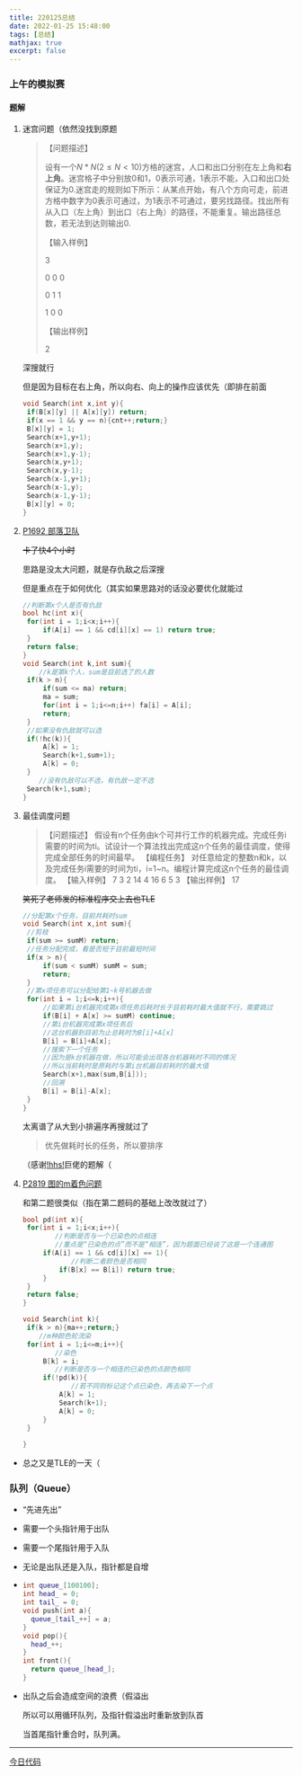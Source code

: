 ```yaml
---
title: 220125总结
date: 2022-01-25 15:48:00
tags: [总结]
mathjax: true
excerpt: false
---
```




### 上午的模拟赛

#### 题解

1. 迷宫问题（依然没找到原题

   > 【问题描述】
   >
   > 设有一个$N*N(2\leqslant N \lt10)$方格的迷宫，人口和出口分别在左上角和**右上角**。迷宫格子中分别放0和1，0表示可通，1表示不能，入口和出口处保证为0.迷宫走的规则如下所示：从某点开始，有八个方向可走，前进方格中数字为0表示可通过，为1表示不可通过，要另找路径。找出所有从入口（左上角）到出口（右上角）的路径，不能重复。输出路径总数，若无法到达则输出0.
   >
   > 【输入样例】
   >
   > 3
   >
   > 0 0 0
   >
   > 0 1 1
   >
   > 1 0 0
   >
   > 【输出样例】
   >
   > 2

   深搜就行

   但是因为目标在右上角，所以向右、向上的操作应该优先（即排在前面

   ```cpp
   void Search(int x,int y){
   	if(B[x][y] || A[x][y]) return;
   	if(x == 1 && y == n){cnt++;return;}
   	B[x][y] = 1;
   	Search(x+1,y+1);
   	Search(x+1,y);
   	Search(x+1,y-1);
   	Search(x,y+1);
   	Search(x,y-1);
   	Search(x-1,y+1);
   	Search(x-1,y);
   	Search(x-1,y-1);
   	B[x][y] = 0;
   }
   ```

2. [P1692 部落卫队](https://www.luogu.com.cn/problem/P1692)

   ~~卡了快4个小时~~

   思路是没太大问题，就是存仇敌之后深搜

   但是重点在于如何优化（其实如果思路对的话没必要优化就能过

   ```cpp
   //判断第x个人是否有仇敌
   bool hc(int x){
   	for(int i = 1;i<x;i++){
   		if(A[i] == 1 && cd[i][x] == 1) return true;
   	}
   	return false;
   }
   void Search(int k,int sum){
       //k是第k个人，sum是目前选了的人数
   	if(k > n){
   		if(sum <= ma) return;
   		ma = sum;
   		for(int i = 1;i<=n;i++) fa[i] = A[i];
   		return;
   	}
   	//如果没有仇敌就可以选
   	if(!hc(k)){
   		A[k] = 1;
   		Search(k+1,sum+1);
   		A[k] = 0;
   	}
       //没有仇敌可以不选，有仇敌一定不选
   	Search(k+1,sum);
   }
   ```

3. 最佳调度问题

   > 【问题描述】
   > 假设有n个任务由k个可并行工作的机器完成。完成任务i需要的时间为ti。试设计一个算法找出完成这n个任务的最佳调度，使得完成全部任务的时间最早。
   > 【编程任务】
   > 对任意给定的整数n和k，以及完成任务i需要的时间为ti，i=1~n。编程计算完成这n个任务的最佳调度。
   > 【输入样例】
   > 7 3
   > 2 14 4 16 6 5 3
   > 【输出样例】
   > 17

   ~~笑死了老师发的标准程序交上去也TLE~~

   ```cpp
   //分配第x个任务，目前共耗时sum 
   void Search(int x,int sum){
   	//剪枝 
   	if(sum >= sumM) return;
   	//任务分配完成，看是否短于目前最短时间 
   	if(x > n){
   		if(sum < sumM) sumM = sum;
   		return;
   	}
   	//第x项任务可以分配给第1~k号机器去做 
   	for(int i = 1;i<=k;i++){
   		//如果第i台机器完成第x项任务后耗时长于目前耗时最大值就不行，需要跳过 
   		if(B[i] + A[x] >= sumM) continue;
   		//第i台机器完成第x项任务后
   		//这台机器到目前为止总耗时为B[i]+A[x] 
   		B[i] = B[i]+A[x];
   		//搜索下一个任务
   		//因为是k台机器在做，所以可能会出现各台机器耗时不同的情况
   		//所以当前耗时是原耗时与第i台机器目前耗时的最大值 
   		Search(x+1,max(sum,B[i]));
   		//回溯 
   		B[i] = B[i]-A[x];
   	}
   }
   ```

   太离谱了从大到小排遍序再搜就过了

   > 优先做耗时长的任务，所以要排序

   （感谢[!hhs!](https://blog.csdn.net/glorious_dream/article/details/122683689)巨佬的题解（

4. [P2819 图的m着色问题](https://www.luogu.com.cn/problem/P2819)

   和第二题很类似（指在第二题码的基础上改改就过了）

   ```cpp
   bool pd(int x){
   	for(int i = 1;i<x;i++){
           //判断是否与一个已染色的点相连
           //重点是“已染色的点”而不是“相连”，因为题面已经说了这是一个连通图
   		if(A[i] == 1 && cd[i][x] == 1){
               //判断二者颜色是否相同
   			if(B[x] == B[i]) return true;
   		} 
   	}
   	return false;
   }
   
   void Search(int k){
   	if(k > n){ma++;return;}
       //m种颜色轮流染
   	for(int i = 1;i<=m;i++){
           //染色
   		B[k] = i;
           //判断是否与一个相连的已染色的点颜色相同
   		if(!pd(k)){
               //若不同则标记这个点已染色，再去染下一个点
   			A[k] = 1;
   			Search(k+1);
   			A[k] = 0;
   		}
   	}
   	
   }
   ```

- 总之又是TLE的一天（

### 队列（Queue）

- “先进先出”

- 需要一个头指针用于出队

- 需要一个尾指针用于入队

- 无论是出队还是入队，指针都是自增

- ```cpp
  int queue_[100100];
  int head_ = 0;
  int tail_ = 0;
  void push(int a){
  	queue_[tail_++] = a;
  }
  void pop(){
  	head_++;
  }
  int front(){
  	return queue_[head_];
  }
  ```

- 出队之后会造成空间的浪费（假溢出

  所以可以用循环队列，及指针假溢出时重新放到队首

  当首尾指针重合时，队列满。



---

[今日代码](https://cdn.jsdelivr.net/gh/gongxi-cn-ln-dl/tuchuang/CODE_compressed/220125.zip)